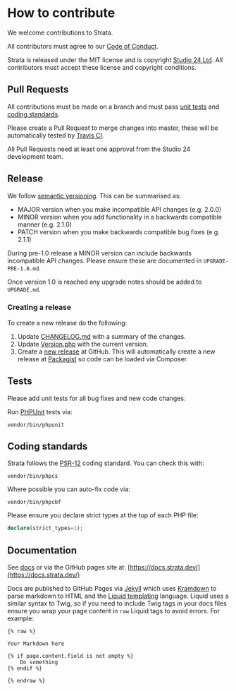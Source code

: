 # How to contribute

We welcome contributions to Strata. 

All contributors must agree to our [Code of Conduct](CODE_OF_CONDUCT.md). 

Strata is released under the MIT license and is copyright [Studio 24 Ltd](https://www.studio24.net/). All contributors 
must accept these license and copyright conditions.

## Pull Requests

All contributions must be made on a branch and must pass [unit tests](#tests) and [coding standards](#coding-standards). 

Please create a Pull Request to merge changes into master, these will be automatically tested by 
[Travis CI](https://travis-ci.org/strata/frontend).

All Pull Requests need at least one approval from the Studio 24 development team.

## Release

We follow [semantic versioning](https://semver.org/). This can be summarised as:

* MAJOR version when you make incompatible API changes (e.g. 2.0.0)
* MINOR version when you add functionality in a backwards compatible manner (e.g. 2.1.0)
* PATCH version when you make backwards compatible bug fixes (e.g. 2.1.1)
 
During pre-1.0 release a MINOR version can include backwards incompatible API changes. Please ensure these are 
documented in `UPGRADE-PRE-1.0.md`.

Once version 1.0 is reached any upgrade notes should be added to `UPGRADE.md`.
 
### Creating a release
 
To create a new release do the following:

1. Update [CHANGELOG.md](https://github.com/strata/frontend/blob/master/CHANGELOG.md) with a summary of the changes.
1. Update [Version.php](https://github.com/strata/frontend/blob/master/src/Version.php) with the current version.
1. Create a [new release](https://help.github.com/en/github/administering-a-repository/managing-releases-in-a-repository) 
at GitHub. This will automatically create a new release at [Packagist](https://packagist.org/packages/strata/frontend) 
so code can be loaded via Composer.  

## Tests

Please add unit tests for all bug fixes and new code changes.

Run [PHPUnit](https://phpunit.readthedocs.io/en/8.0/) tests via: 

```
vendor/bin/phpunit
```

## Coding standards

Strata follows the [PSR-12](https://www.php-fig.org/psr/psr-12/) coding standard. You can check this with:

```
vendor/bin/phpcs
```

Where possible you can auto-fix code via:

```
vendor/bin/phpcbf
```

Please ensure you declare strict types at the top of each PHP file:

```php
declare(strict_types=1);
```

## Documentation

See [docs](docs/README.md) or via the GitHub pages site at: [https://docs.strata.dev/](https://docs.strata.dev/)

Docs are published to GitHub Pages via [Jekyll](https://jekyllrb.com/docs/pages/) which uses [Kramdown](https://kramdown.gettalong.org/parser/html.html) 
to parse markdown to HTML and the [Liquid templating](https://jekyllrb.com/docs/liquid/) 
language. Liquid uses a similar syntax to Twig, so if you need to include Twig tags in your docs files ensure you wrap your 
page content in `raw` Liquid tags to avoid errors. For example:  

```
{% raw %}

Your Markdown here

{% if page.content.field is not empty %}
    Do something
{% endif %}

{% endraw %}
```
